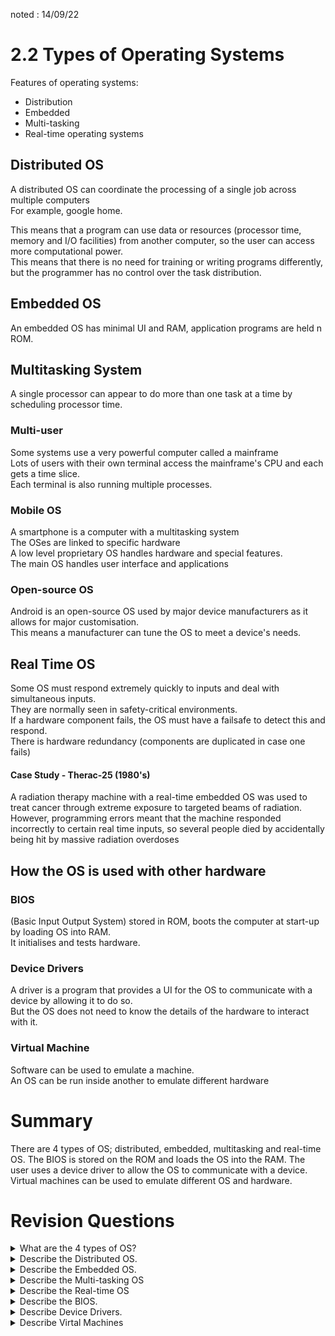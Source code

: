 noted : 14/09/22

# 2.2 Types of Operating Systems

Features of operating systems:

-   Distribution
-   Embedded
-   Multi-tasking
-   Real-time operating systems

## Distributed OS

A distributed OS can coordinate the processing of a single job across multiple computers  
For example, google home.

This means that a program can use data or resources (processor time, memory and I/O facilities) from another computer, so the user can access more computational power.  
This means that there is no need for training or writing programs differently, but the programmer has no control over the task distribution.

## Embedded OS

An embedded OS has minimal UI and RAM, application programs are held n ROM.

## Multitasking System

A single processor can appear to do more than one task at a time by scheduling processor time.

### Multi-user

Some systems use a very powerful computer called a mainframe  
Lots of users with their own terminal access the mainframe's CPU and each gets a time slice.  
Each terminal is also running multiple processes.

### Mobile OS

A smartphone is a computer with a multitasking system  
The OSes are linked to specific hardware  
A low level proprietary OS handles hardware and special features.  
The main OS handles user interface and applications

### Open-source OS

Android is an open-source OS used by major device manufacturers as it allows for major customisation.  
This means a manufacturer can tune the OS to meet a device's needs.

## Real Time OS

Some OS must respond extremely quickly to inputs and deal with simultaneous inputs.  
They are normally seen in safety-critical environments.  
If a hardware component fails, the OS must have a failsafe to detect this and respond.  
There is hardware redundancy (components are duplicated in case one fails)

#### Case Study - Therac-25 (1980's)

A radiation therapy machine with a real-time embedded OS was used to treat cancer through extreme exposure to targeted beams of radiation.  
However, programming errors meant that the machine responded incorrectly to certain real time inputs, so several people died by accidentally being hit by massive radiation overdoses

## How the OS is used with other hardware

### BIOS

(Basic Input Output System) stored in ROM, boots the computer at start-up by loading OS into RAM.  
It initialises and tests hardware.

### Device Drivers

A driver is a program that provides a UI for the OS to communicate with a device by allowing it to do so.  
But the OS does not need to know the details of the hardware to interact with it.

### Virtual Machine

Software can be used to emulate a machine.  
An OS can be run inside another to emulate different hardware

# Summary

There are 4 types of OS; distributed, embedded, multitasking and real-time OS. The BIOS is stored on the ROM and loads the OS into the RAM. The user uses a device driver to allow the OS to communicate with a device. Virtual machines can be used to emulate different OS and hardware.

# Revision Questions

<details>
  <summary>What are the 4 types of OS?</summary>
  <p>These are, distributed OS, embedded OS, multi-tasking OS and real-time OS</p>
</details>

<details>
  <summary>Describe the Distributed OS.</summary>
  <p>A distributed OS can coordinate the processing of a single task across multiple computers. It can also use data or resources from another computer.</p>
</details>

<details>
  <summary>Describe the Embedded OS.</summary>
  <p>Applications are stored in the ROM and there is very little RAM. It is used for simple, single-purpose devices.</p>
</details>

<details>
  <summary>Describe the Multi-tasking OS</summary>
  <p>Appears to do more than one task at a time by scheduling processor time</p>
</details>

<details>
  <summary>Describe the Real-time OS</summary>
  <p>These are super-fast responding systems used in saftey-critical envrionments. They must have a fail-safe to detect hardware components failing.</p>
</details>

<details>
  <summary>Describe the BIOS.</summary>
  <p>The BIOS loads the OS from ROM into the RAM.</p>
</details>

<details>
  <summary>Describe Device Drivers.</summary>
  <p>A device driver is software that allows the OS to communicate with a device. The OS also hides the complexity of hardware from the user by providing a UI</p>
</details>

<details>
  <summary>Describe Virtal Machines</summary>
  <p>Software can be used to emulate different hardware and a different OS or version of an OS</p>
</details>

